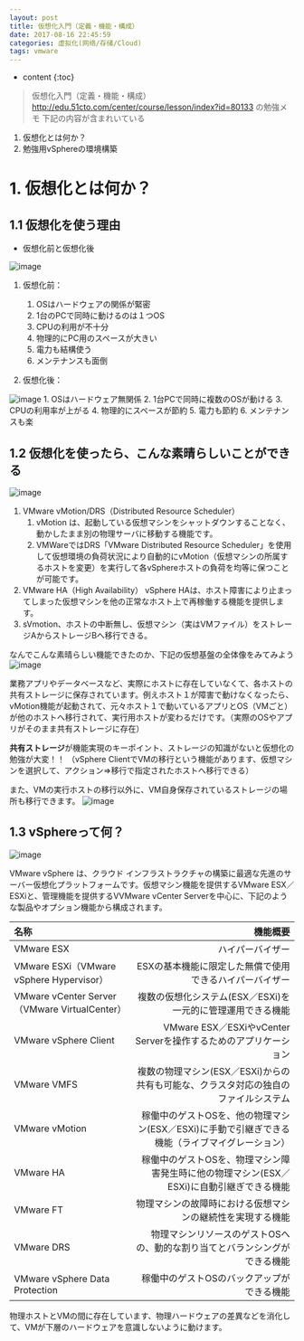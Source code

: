 ```yaml
---
layout: post
title: 仮想化入門（定義・機能・構成）
date: 2017-08-16 22:45:59
categories: 虚拟化(网络/存储/Cloud)
tags: vmware
---
```

* content
{:toc}

> 仮想化入門（定義・機能・構成）
http://edu.51cto.com/center/course/lesson/index?id=80133 の勉強メモ
下記の内容が含まれいている
 1. 仮想化とは何か？
 2. 勉強用vSphereの環境構築

# 1. 仮想化とは何か？

## 1.1 仮想化を使う理由
- 仮想化前と仮想化後

![image](https://qiita-image-store.s3.amazonaws.com/0/177240/be49c338-1c0a-0875-d5f5-8cd977145341.png)

1. 仮想化前：
    1. OSはハードウェアの関係が緊密
    2. 1台のPCで同時に動けるのは１つOS
    3. CPUの利用が不十分
    4. 物理的にPC用のスペースが大きい
    5. 電力も結構使う
    6. メンテナンスも面倒

2. 仮想化後：

![image](https://qiita-image-store.s3.amazonaws.com/0/177240/a949bf76-3185-08ae-9574-eba3fbeb6689.png)
    1. OSはハードウェア無関係
    2. 1台PCで同時に複数のOSが動ける
    3. CPUの利用率が上がる
    4. 物理的にスペースが節約
    5. 電力も節約
    6. メンテナンスも楽

## 1.2 仮想化を使ったら、こんな素晴らしいことができる

![image](https://qiita-image-store.s3.amazonaws.com/0/177240/6230585c-687c-cfc7-d552-a86a67ac34d9.png)

1. VMware vMotion/DRS（Distributed Resource Scheduler）
    1. vMotion は、起動している仮想マシンをシャットダウンすることなく、動かしたまま別の物理サーバに移動する機能です。
    2. VMWareではDRS「VMware Distributed Resource Scheduler」を使用して仮想環境の負荷状況により自動的にvMotion（仮想マシンの所属するホストを変更）を実行して各vSphereホストの負荷を均等に保つことが可能です。
2. VMware HA（High Availability）
vSphere HAは、ホスト障害により止まってしまった仮想マシンを他の正常なホスト上で再稼働する機能を提供します。
3. sVmotion、ホストの中断無し、仮想マシン（実はVMファイル）をストレージAからストレージBへ移行できる。

なんでこんな素晴らしい機能できたのか、下記の仮想基盤の全体像をみてみよう
![image](https://qiita-image-store.s3.amazonaws.com/0/177240/b18a66ff-c8ec-c3f2-8ec4-87acf0eee72b.png)

業務アプリやデータベースなど、実際にホストに存在していなくて、各ホストの共有ストレージに保存されています。例えホスト１が障害で動けなくなったら、vMotion機能が起動されて、元々ホスト１で動いているアプリとOS（VMごと）が他のホストへ移行されて、実行用ホストが変わるだけです。（実際のOSやアプリがそのまま共有ストレージに存在）

**共有ストレージ**が機能実現のキーポイント、ストレージの知識がないと仮想化の勉強が大変！！
（vSphere ClientでVMの移行という機能があります、仮想マシンを選択して、アクション⇒移行で指定されたホストへ移行できる）

また、VMの実行ホストの移行以外に、VM自身保存されているストレージの場所も移行できます。
![image](https://qiita-image-store.s3.amazonaws.com/0/177240/83c8376c-573a-40b8-c062-6b14e76d4f54.png)


## 1.3 vSphereって何？

![image](https://qiita-image-store.s3.amazonaws.com/0/177240/73174945-2a77-fafd-032d-1bfae10d5ac7.png)

VMware vSphere は、クラウド インフラストラクチャの構築に最適な先進のサーバー仮想化プラットフォームです。仮想マシン機能を提供するVMware ESX／ESXiと、管理機能を提供するVVMware vCenter Serverを中心に、下記のような製品やオプション機能から構成されます。

| 名称       |       機能概要 |   
|:-----------------|------------------:|
| VMware ESX             |              ハイパーバイザー |
|   VMware ESXi（VMware vSphere Hypervisor）          |    ESXの基本機能に限定した無償で使用できるハイパーバイザー           |
|  VMware vCenter Server（VMware VirtualCenter）           |      複数の仮想化システム(ESX／ESXi)を一元的に管理運用できる機能         |
|    VMware vSphere Client         |    VMware ESX／ESXiやvCenter Serverを操作するためのアプリケーション           |
|   VMware VMFS          |  複数の物理マシン(ESX／ESXi)からの共有も可能な、クラスタ対応の独自のファイルシステム             |
|   VMware vMotion          |    稼働中のゲストOSを、他の物理マシン(ESX／ESXi)に手動で引継ぎできる機能（ライブマイグレーション）           |
|   VMware HA          |    稼働中のゲストOSを、物理マシン障害発生時に他の物理マシン(ESX／ESXi)に自動引継ぎできる機能           |
|    VMware FT         |   物理マシンの故障時における仮想マシンの継続性を実現する機能            |
|   VMware DRS          |    物理マシンリソースのゲストOSへの、動的な割り当てとバランシングができる機能           |
|   VMware vSphere Data Protection          |     稼働中のゲストOSのバックアップができる機能          |


物理ホストとVMの間に存在しています、物理ハードウェアの差異などを消化して、VMが下層のハードウェアを意識しないように動けます。
